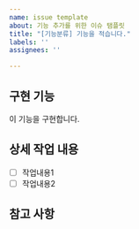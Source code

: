 ```yaml
---
name: issue template
about: 기능 추가를 위한 이슈 탬플릿
title: "[기능분류] 기능을 적습니다."
labels: ''
assignees: ''

---
```


## 구현 기능

이 기능을 구현합니다.

## 상세 작업 내용

- [ ] 작업내용1
- [ ] 작업내용2

## 참고 사항
